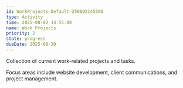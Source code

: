```yaml
---
id: WorkProjects-Default-250802145500
type: Activity
time: 2025-08-02 14:55:00
name: Work Projects
priority: 2
state: progress
dueDate: 2025-08-30
---
```


Collection of current work-related projects and tasks.

Focus areas include website development, client communications, and project management.

